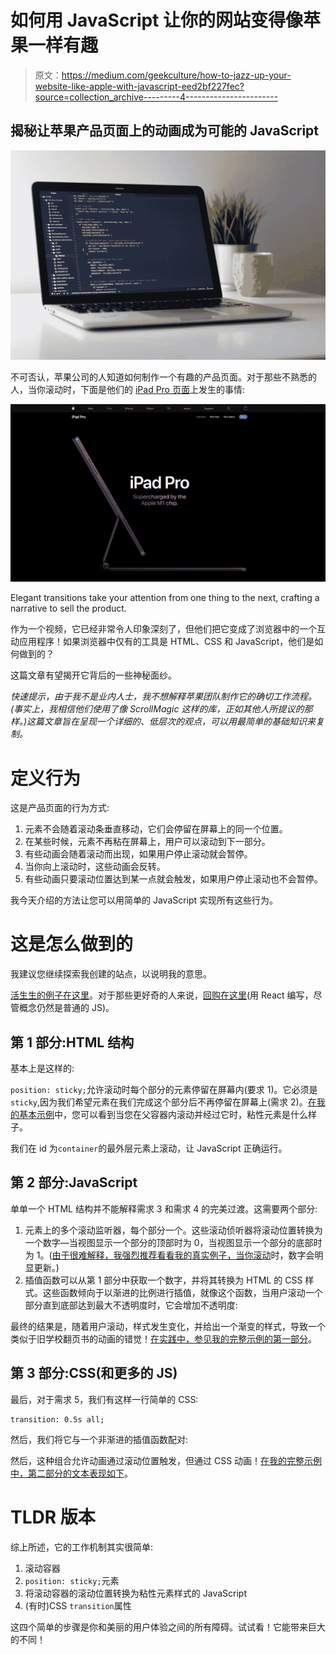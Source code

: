 # 如何用 JavaScript 让你的网站变得像苹果一样有趣

> 原文：<https://medium.com/geekculture/how-to-jazz-up-your-website-like-apple-with-javascript-eed2bf227fec?source=collection_archive---------4----------------------->

## 揭秘让苹果产品页面上的动画成为可能的 JavaScript

![](img/cc80df2c50f5c536a22da44127e99a67.png)

不可否认，苹果公司的人知道如何制作一个有趣的产品页面。对于那些不熟悉的人，当你滚动时，下面是他们的 [iPad Pro 页面](https://www.apple.com/ipad-pro/)上发生的事情:

![](img/b409a84cb45ad8bc60001f9ab02d1be3.png)

Elegant transitions take your attention from one thing to the next, crafting a narrative to sell the product.

作为一个视频，它已经非常令人印象深刻了，但他们把它变成了浏览器中的一个互动应用程序！如果浏览器中仅有的工具是 HTML、CSS 和 JavaScript，他们是如何做到的？

这篇文章有望揭开它背后的一些神秘面纱。

*快速提示，由于我不是业内人士，我不想解释苹果团队制作它的确切工作流程。(事实上，我相信他们使用了像 ScrollMagic 这样的库，正如其他人所提议的那样。)这篇文章旨在呈现一个详细的、低层次的观点，可以用最简单的基础知识来复制。*

# 定义行为

这是产品页面的行为方式:

1.  元素不会随着滚动条垂直移动，它们会停留在屏幕上的同一个位置。
2.  在某些时候，元素不再粘在屏幕上，用户可以滚动到下一部分。
3.  有些动画会随着滚动而出现，如果用户停止滚动就会暂停。
4.  当你向上滚动时，这些动画会反转。
5.  有些动画只要滚动位置达到某一点就会触发，如果用户停止滚动也不会暂停。

我今天介绍的方法让您可以用简单的 JavaScript 实现所有这些行为。

# 这是怎么做到的

我建议您继续探索我创建的站点，以说明我的意思。

[活生生的例子在这里](https://ww-apple.netlify.app/#/)。对于那些更好奇的人来说，[回购在这里](https://github.com/weimingw/weiming-demystify-apple)(用 React 编写，尽管概念仍然是普通的 JS)。

## 第 1 部分:HTML 结构

基本上是这样的:

`position: sticky;`允许滚动时每个部分的元素停留在屏幕内(要求 1)。它必须是`sticky`,因为我们希望元素在我们完成这个部分后不再停留在屏幕上(需求 2)。[在我的基本示例](https://ww-apple.netlify.app/#/basic)中，您可以看到当您在父容器内滚动并经过它时，粘性元素是什么样子。

我们在 id 为`container`的最外层元素上滚动，让 JavaScript 正确运行。

## 第 2 部分:JavaScript

单单一个 HTML 结构并不能解释需求 3 和需求 4 的完美过渡。这需要两个部分:

1.  元素上的多个滚动监听器，每个部分一个。这些滚动侦听器将滚动位置转换为一个数字—当视图显示一个部分的顶部时为 0，当视图显示一个部分的底部时为 1。([由于很难解释，我强烈推荐看看我的真实例子，当你滚动](https://ww-apple.netlify.app/#/basic)时，数字会明显更新。)
2.  插值函数可以从第 1 部分中获取一个数字，并将其转换为 HTML 的 CSS 样式。这些函数倾向于以渐进的比例进行插值，就像这个函数，当用户滚动一个部分直到底部达到最大不透明度时，它会增加不透明度:

最终的结果是，随着用户滚动，样式发生变化，并给出一个渐变的样式，导致一个类似于旧学校翻页书的动画的错觉！[在实践中，参见我的完整示例的第一部分](https://ww-apple.netlify.app/#/full)。

## 第 3 部分:CSS(和更多的 JS)

最后，对于需求 5，我们有这样一行简单的 CSS:

```
transition: 0.5s all;
```

然后，我们将它与一个非渐进的插值函数配对:

然后，这种组合允许动画通过滚动位置触发，但通过 CSS 动画！[在我的完整示例中，第二部分的文本表现如下](https://ww-apple.netlify.app/#/full)。

# TLDR 版本

综上所述，它的工作机制其实很简单:

1.  滚动容器
2.  `position: sticky;`元素
3.  将滚动容器的滚动位置转换为粘性元素样式的 JavaScript
4.  (有时)CSS `transition`属性

这四个简单的步骤是你和美丽的用户体验之间的所有障碍。试试看！它能带来巨大的不同！